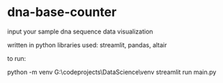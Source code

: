 # dna-base-counter

input your sample dna sequence
data visualization

written in python
libraries used: streamlit, pandas, altair

to run:

python -m venv G:\codeprojects\DataScience\venv
streamlit run main.py
